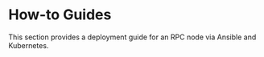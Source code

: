 # How-to Guides

This section provides a deployment guide for an RPC node via Ansible and Kubernetes.
